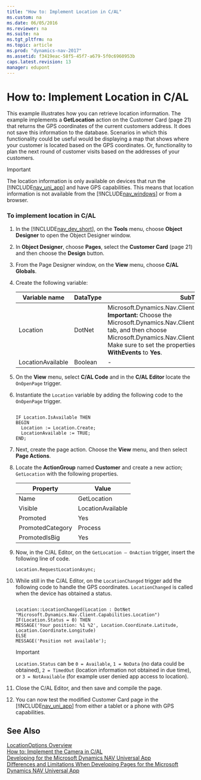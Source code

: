 ```yaml
---
title: "How to: Implement Location in C/AL"
ms.custom: na
ms.date: 06/05/2016
ms.reviewer: na
ms.suite: na
ms.tgt_pltfrm: na
ms.topic: article
ms.prod: "dynamics-nav-2017"
ms.assetid: f3419eac-58f5-45f7-a679-5f0c6960953b
caps.latest.revision: 13
manager: edupont
---
```

# How to: Implement Location in C/AL
This example illustrates how you can retrieve location information. The example implements a **GetLocation** action on the Customer Card \(page 21\) that returns the GPS coordinates of the current customers address. It does not save this information to the database. Scenarios in which this functionality could be useful would be displaying a map that shows where your customer is located based on the GPS coordinates. Or, functionality to plan the next round of customer visits based on the addresses of your customers.  

> [!IMPORTANT]  
>  The location information is only available on devices that run the [!INCLUDE[nav_uni_app](includes/nav_uni_app_md.md)] and have GPS capabilities. This means that location information is not available from the [!INCLUDE[nav_windows](includes/nav_windows_md.md)] or from a browser.  

### To implement location in C/AL  

1.  In the [!INCLUDE[nav_dev_short](includes/nav_dev_short_md.md)], on the **Tools** menu, choose **Object Designer** to open the Object Designer window.  

2.  In **Object Designer**, choose **Pages**, select the **Customer Card** \(page 21\) and then choose the **Design** button.  

3.  From the Page Designer window, on the **View** menu, choose **C/AL Globals**.  

4.  Create the following variable:  

    |Variable name|DataType|SubType|  
    |-------------------|--------------|-------------|  
    |Location|DotNet|Microsoft.Dynamics.Nav.Client.Capabilities.LocationProvider **Important:**  Choose the Microsoft.Dynamics.Nav.ClientExtensions dll on the **Server** tab, and then choose Microsoft.Dynamics.Nav.Client.Capabilities.LocationProvider Make sure to set the properties **RunOnClient** and **WithEvents** to **Yes**.|  
    |LocationAvailable|Boolean|-|  

5.  On the **View** menu, select **C/AL Code** and in the **C/AL Editor** locate the `OnOpenPage` trigger.  

6.  Instantiate the `Location` variable by adding the following code to the `OnOpenPage` trigger.  

    ```  

    IF Location.IsAvailable THEN  
    BEGIN  
      Location := Location.Create;  
      LocationAvailable := TRUE;  
    END;  
    ```  

7.  Next, create the page action. Choose the **View** menu, and then select **Page Actions**.  

8.  Locate the **ActionGroup** named **Customer** and create a new action; `GetLocation` with the following properties.  

    |Property|Value|  
    |--------------|-----------|  
    |Name|GetLocation|  
    |Visible|LocationAvailable|  
    |Promoted|Yes|  
    |PromotedCategory|Process|  
    |PromotedIsBig|Yes|  

9. Now, in the C/AL Editor, on the `GetLocation – OnAction` trigger, insert the following line of code.  

    ```  
    Location.RequestLocationAsync;  
    ```  

10. While still in the C/AL Editor, on the `LocationChanged` trigger add the following code to handle the GPS coordinates. `LocationChanged` is called when the device has obtained a status.  

    ```  

    Location::LocationChanged(Location : DotNet "Microsoft.Dynamics.Nav.Client.Capabilities.Location")  
    IF(Location.Status = 0) THEN  
    MESSAGE('Your position: %1 %2', Location.Coordinate.Latitude, Location.Coordinate.Longitude)  
    ELSE  
    MESSAGE('Position not available');  
    ```  

    > [!IMPORTANT]  
    >  `Location.Status` can be `0 = Available`, `1 = NoData` \(no data could be obtained\), `2 = TimedOut` \(location information not obtained in due time\), or `3 = NotAvailable` \(for example user denied app access to location\).  

11. Close the C/AL Editor, and then save and compile the page.  

12. You can now test the modified Customer Card page in the [!INCLUDE[nav_uni_app](includes/nav_uni_app_md.md)] from either a tablet or a phone with GPS capabilities.  

## See Also  
 [LocationOptions Overview](LocationOptions-Overview.md)   
 [How to: Implement the Camera in C/AL](How-to--Implement-the-Camera-in-C-AL.md)   
 [Developing for the Microsoft Dynamics NAV Universal App](Developing-for-the-Microsoft-Dynamics-NAV-Universal-App.md)   
 [Differences and Limitations When Developing Pages for the Microsoft Dynamics NAV Universal App](Differences-and-Limitations-When-Developing-Pages-for-the-Microsoft-Dynamics-NAV-Universal-App.md)
